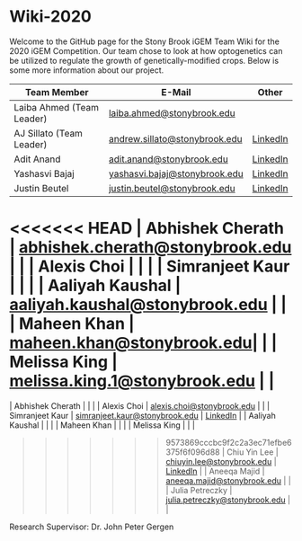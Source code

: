 # Wiki-2020
Welcome to the GitHub page for the Stony Brook iGEM Team Wiki for the 2020 iGEM Competition. Our team chose to look at how optogenetics can be utilized to regulate the growth of genetically-modified crops. Below is some more information about our project.

| Team Member | E-Mail | Other |
| --- | --- | --- |
| Laiba Ahmed (Team Leader) | laiba.ahmed@stonybrook.edu  | []() |
| AJ Sillato (Team Leader) | andrew.sillato@stonybrook.edu | [LinkedIn](https://www.linkedin.com/in/andrew-sillato-2388b71a4/) |
| Adit Anand | adit.anand@stonybrook.edu | [LinkedIn](https://www.linkedin.com/in/adit-anand-b55348193/) |
| Yashasvi Bajaj | yashasvi.bajaj@stonybrook.edu | [LinkedIn](https://www.linkedin.com/in/yashasvi-bajaj-98412a1a8/) |
| Justin Beutel | justin.beutel@stonybrook.edu | [LinkedIn](linkedin.com/in/justin-beutel-09795b19b ) |
<<<<<<< HEAD
| Abhishek Cherath | abhishek.cherath@stonybrook.edu | [<!-- Text displayed in the table. Insert link to LinkedIn, etc. in parentheses -->]() |
| Alexis Choi | <!--Email address --> | [<!-- Text displayed in the table. Insert link to LinkedIn, etc. in parentheses -->]() |
| Simranjeet Kaur | <!--Email address --> | [<!-- Text displayed in the table. Insert link to LinkedIn, etc. in parentheses -->]() |
| Aaliyah Kaushal | aaliyah.kaushal@stonybrook.edu | [<!-- Text displayed in the table. Insert link to LinkedIn, etc. in parentheses -->]() |
| Maheen Khan | maheen.khan@stonybrook.edu| [<!-- Text displayed in the table. Insert link to LinkedIn, etc. in parentheses -->]() |
| Melissa King | melissa.king.1@stonybrook.edu | [<!-- Text displayed in the table. Insert link to LinkedIn, etc. in parentheses -->]() |
=======
| Abhishek Cherath | <!--Email address --> | [<!-- Text displayed in the table. Insert link to LinkedIn, etc. in parentheses -->]() |
| Alexis Choi | alexis.choi@stonybrook.edu | [<!-- Text displayed in the table. Insert link to LinkedIn, etc. in parentheses -->]() |
| Simranjeet Kaur | simranjeet.kaur@stonybrook.edu | [LinkedIn](https://www.linkedin.com/in/simranjeet-kaur-1a0a331a1/) |
| Aaliyah Kaushal | <!--Email address --> | [<!-- Text displayed in the table. Insert link to LinkedIn, etc. in parentheses -->]() |
| Maheen Khan | <!--Email address --> | [<!-- Text displayed in the table. Insert link to LinkedIn, etc. in parentheses -->]() |
| Melissa King | <!--Email address --> | [<!-- Text displayed in the table. Insert link to LinkedIn, etc. in parentheses -->]() |
>>>>>>> 9573869cccbc9f2c2a3ec71efbe6375f6f096d88
| Chiu Yin Lee | chiuyin.lee@stonybrook.edu | [LinkedIn](https://www.linkedin.com/in/chiu-yin-lee-289a9b12b) |
| Aneeqa Majid | aneeqa.majid@stonybrook.edu | [<!-- Text displayed in the table. Insert link to LinkedIn, etc. in parentheses -->]() |
| Julia Petreczky | julia.petreczky@stonybrook.edu | [<!-- Text displayed in the table. Insert link to LinkedIn, etc. in parentheses -->]() |

Research Supervisor: Dr. John Peter Gergen
